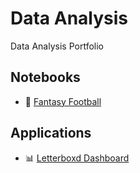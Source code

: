 # Data Analysis

Data Analysis Portfolio

## Notebooks

- 🏈 [Fantasy Football](./analysis/Fantasy%20Football/)

## Applications

- 📊 [Letterboxd Dashboard](https://alexbatistaarantes.github.io/letterboxd-dashboard/)
